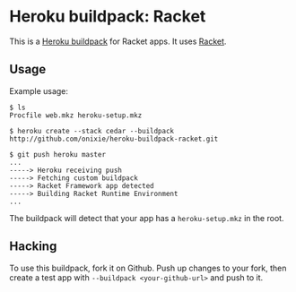 Heroku buildpack: Racket
========================

This is a [Heroku buildpack](http://devcenter.heroku.com/articles/buildpacks) for Racket apps.
It uses [Racket](http://racket-lang.org).

Usage
-----

Example usage:

    $ ls
    Procfile web.mkz heroku-setup.mkz

    $ heroku create --stack cedar --buildpack http://github.com/onixie/heroku-buildpack-racket.git

    $ git push heroku master
    ...
    -----> Heroku receiving push
    -----> Fetching custom buildpack
    -----> Racket Framework app detected
    -----> Building Racket Runtime Environment
    ...

The buildpack will detect that your app has a `heroku-setup.mkz` in the root.

Hacking
-------

To use this buildpack, fork it on Github.  Push up changes to your fork, then create a test app with `--buildpack <your-github-url>` and push to it.
